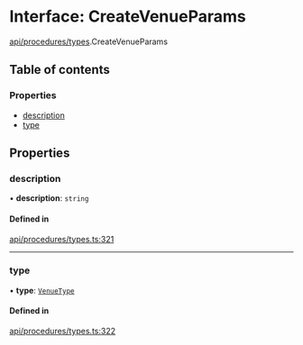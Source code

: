 # Interface: CreateVenueParams

[api/procedures/types](../wiki/api.procedures.types).CreateVenueParams

## Table of contents

### Properties

- [description](../wiki/api.procedures.types.CreateVenueParams#description)
- [type](../wiki/api.procedures.types.CreateVenueParams#type)

## Properties

### description

• **description**: `string`

#### Defined in

[api/procedures/types.ts:321](https://github.com/PolymathNetwork/polymesh-sdk/blob/c37bc05d/src/api/procedures/types.ts#L321)

___

### type

• **type**: [`VenueType`](../wiki/api.entities.Venue.types.VenueType)

#### Defined in

[api/procedures/types.ts:322](https://github.com/PolymathNetwork/polymesh-sdk/blob/c37bc05d/src/api/procedures/types.ts#L322)
